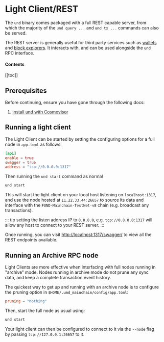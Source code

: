 # Light Client/REST

The `und` binary comes packaged with a full REST capable server, from which the majority of 
the `und query ...` and `und tx ...` commands can also be served.

The REST server is generally useful for third party services such as 
[wallets](https://github.com/unification-com/web-wallet) and 
[block explorers](https://github.com/unification-com/mainchain-explorer). It interacts with, and can be used 
alongside the `und` RPC interface.

#### Contents

[[toc]]

## Prerequisites

Before continuing, ensure you have gone through the following docs:

1. [Install und with Cosmovisor](../software/cosmovisor/install_und_with_cosmovisor.md)

## Running a light client

The Light Client can be started by setting the configuring options for a full node in `app.toml` as follows:

```toml
[api]
enable = true
swagger = true
address = "tcp://0.0.0.0:1317"
```

Then running the `und start` command as normal

```bash
und start
```

This will start the light client on your local host listening on `localhost:1317`, and use the node 
hosted at `11.22.33.44:26657` to source its data and interface with the `FUND-Mainchain-TestNet-v8` chain 
(e.g. broadcast any transactions).

::: tip
setting the listen address IP to `0.0.0.0`, e.g. `tcp://0.0.0.0:1317` will allow any host to connect to your REST server.
:::

Once running, you can visit [http://localhost:1317/swagger/](http://localhost:1317/swagger/) to view all the REST 
endpoints available.

## Running an Archive RPC node

Light Clients are more effective when interfacing with full nodes running in "archive" mode. Nodes running in archive 
mode do not prune any sync data, and keep a complete transaction event history.

The quickest way to get up and running with an archive node is to configure the pruning option in 
`$HOME/.und_mainchain/config/app.toml`:

```toml
pruning = "nothing"
```

Then, start the full node as usual using:

```bash
und start
```

Your light client can then be configured to connect to it via the `--node` flag by passing `tcp://127.0.0.1:26657` to it.
